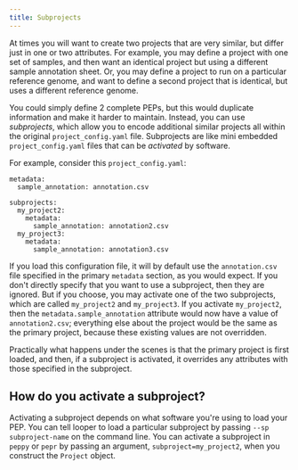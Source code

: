 ```yaml
---
title: Subprojects
---
```


At times you will want to create two projects that are very similar, but differ just in one or two attributes. For example, you may define a project with one set of samples, and then want an identical project but using a different sample annotation sheet. Or, you may define a project to run on a particular reference genome, and want to define a second project that is identical, but uses a different reference genome.

You could simply define 2 complete PEPs, but this would duplicate information and make it harder to maintain. Instead, you can use *subprojects*, which allow you to encode additional similar projects all within the original `project_config.yaml` file. Subprojects are like mini embedded `project_config.yaml` files that can be *activated* by software. 

For example, consider this `project_config.yaml`: 

```
metadata:
  sample_annotation: annotation.csv

subprojects:
  my_project2:
	metadata:
	  sample_annotation: annotation2.csv
  my_project3:
	metadata:
	  sample_annotation: annotation3.csv
```

If you load this configuration file, it will by default use the `annotation.csv` file specified in the primary `metadata` section, as you would expect. If you don't directly specify that you want to use a subproject, then they are ignored. But if you choose, you may activate one of the two subprojects, which are called `my_project2` and `my_project3`. If you activate `my_project2`, then the `metadata.sample_annotation` attribute would now have a value of `annotation2.csv`; everything else about the project would be the same as the primary project, because these existing values are not overridden.

Practically what happens under the scenes is that the primary project is first loaded, and then, if a subproject is activated, it overrides any attributes with those specified in the subproject.

## How do you activate a subproject?

Activating a subproject depends on what software you're using to load your PEP. You can tell looper to load a particular subproject by passing `--sp subproject-name` on the command line. You can activate a subproject in `peppy` or `pepr` by passing an argument, `subproject=my_project2`, when you construct the `Project` object.
